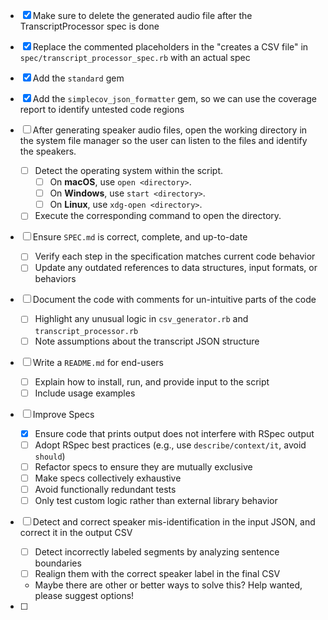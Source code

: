 - [x] Make sure to delete the generated audio file after the TranscriptProcessor spec is done

- [x] Replace the commented placeholders in the "creates a CSV file" in `spec/transcript_processor_spec.rb` with an actual spec

- [x] Add the `standard` gem

- [x] Add the `simplecov_json_formatter` gem, so we can use the coverage report to identify untested code regions

- [ ] After generating speaker audio files, open the working directory in the system file manager so the user can listen to the files and identify the speakers.
  - [ ] Detect the operating system within the script.
    - [ ] On **macOS**, use `open <directory>`.
    - [ ] On **Windows**, use `start <directory>`.
    - [ ] On **Linux**, use `xdg-open <directory>`.
  - [ ] Execute the corresponding command to open the directory.

- [ ] Ensure `SPEC.md` is correct, complete, and up-to-date
  - [ ] Verify each step in the specification matches current code behavior
  - [ ] Update any outdated references to data structures, input formats, or behaviors

- [ ] Document the code with comments for un-intuitive parts of the code
  - [ ] Highlight any unusual logic in `csv_generator.rb` and `transcript_processor.rb`
  - [ ] Note assumptions about the transcript JSON structure

- [ ] Write a `README.md` for end-users
  - [ ] Explain how to install, run, and provide input to the script
  - [ ] Include usage examples

- [ ] Improve Specs
  - [x] Ensure code that prints output does not interfere with RSpec output
  - [ ] Adopt RSpec best practices (e.g., use `describe/context/it`, avoid `should`)
  - [ ] Refactor specs to ensure they are mutually exclusive
  - [ ] Make specs collectively exhaustive
  - [ ] Avoid functionally redundant tests
  - [ ] Only test custom logic rather than external library behavior

- [ ] Detect and correct speaker mis-identification in the input JSON, and correct it in the output CSV
  - [ ] Detect incorrectly labeled segments by analyzing sentence boundaries
  - [ ] Realign them with the correct speaker label in the final CSV
  - Maybe there are other or better ways to solve this? Help wanted, please suggest options!

- [ ] 
